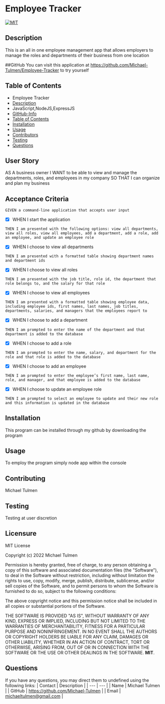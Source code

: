 
# Employee Tracker

[![MIT](https://img.shields.io/badge/License-MIT-blue.svg)](https://opensource.org/licenses/MIT)
        
## Description
 This is an all in one employee management app that allows employers to manage the roles and departments of their business from one location

##GitHub
You can visit this application at https://github.com/Michael-Tulmen/Employee-Tracker to try yourself
            
## Table of Contents
- Employee Tracker
- [Description](#description)
- JavaScript,NodeJS,ExpressJS
- [GitHub-Info](#github)
- [Table of Contents](#table-of-contents)
- [Installation](#installation)
- [Usage](#usage)
- [Contributors](#contributing)
- [Testing](#Testing)
- [Questions](#Questions)

## User Story
AS A business owner
I WANT to be able to view and manage the departments, roles, and employees in my company
SO THAT I can organize and plan my business

## Acceptance Criteria

~~~
GIVEN a command-line application that accepts user input
~~~

- [x] WHEN I start the application
~~~
THEN I am presented with the following options: view all departments, view all roles, view all employees, add a department, add a role, add an employee, and update an employee role
~~~

- [x] WHEN I choose to view all departments
~~~
THEN I am presented with a formatted table showing department names and department ids
~~~

- [x] WHEN I choose to view all roles
~~~
THEN I am presented with the job title, role id, the department that role belongs to, and the salary for that role
~~~

- [x] WHEN I choose to view all employees
~~~
THEN I am presented with a formatted table showing employee data, including employee ids, first names, last names, job titles, departments, salaries, and managers that the employees report to
~~~

- [x] WHEN I choose to add a department
~~~
THEN I am prompted to enter the name of the department and that department is added to the database
~~~

- [x] WHEN I choose to add a role
~~~
THEN I am prompted to enter the name, salary, and department for the role and that role is added to the database
~~~

- [x] WHEN I choose to add an employee
~~~
THEN I am prompted to enter the employee’s first name, last name, role, and manager, and that employee is added to the database
~~~

- [x] WHEN I choose to update an employee role
~~~
THEN I am prompted to select an employee to update and their new role and this information is updated in the database
~~~
        
        
## Installation
This program can be installed through my github by downloading the program 
        
        
## Usage
To employ the program simply node app within the console
        
        
## Contributing
Michael Tulmen

## Testing
Testing at user discretion

## Licensure
MIT License

Copyright (c) 2022 Michael Tulmen

Permission is hereby granted, free of charge, to any person obtaining a copy
of this software and associated documentation files (the "Software"), to deal
in the Software without restriction, including without limitation the rights
to use, copy, modify, merge, publish, distribute, sublicense, and/or sell
copies of the Software, and to permit persons to whom the Software is
furnished to do so, subject to the following conditions:

The above copyright notice and this permission notice shall be included in all
copies or substantial portions of the Software.

THE SOFTWARE IS PROVIDED "AS IS", WITHOUT WARRANTY OF ANY KIND, EXPRESS OR
IMPLIED, INCLUDING BUT NOT LIMITED TO THE WARRANTIES OF MERCHANTABILITY,
FITNESS FOR A PARTICULAR PURPOSE AND NONINFRINGEMENT. IN NO EVENT SHALL THE
AUTHORS OR COPYRIGHT HOLDERS BE LIABLE FOR ANY CLAIM, DAMAGES OR OTHER
LIABILITY, WHETHER IN AN ACTION OF CONTRACT, TORT OR OTHERWISE, ARISING FROM,
OUT OF OR IN CONNECTION WITH THE SOFTWARE OR THE USE OR OTHER DEALINGS IN THE
SOFTWARE.
 **MIT**.
        
## Questions
If you have any questions, you may direct them to undefined using the following links:
| Contact | Description |
| --- | --- |
| Name | Michael Tulmen |
| GitHub | https://github.com/Michael-Tulmen |
| Email | <michaeltulmen@gmail.com> |


